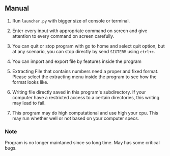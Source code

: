 ## Manual

1. Run `launcher.py` with bigger size of console or terminal.

2. Enter every input with appropriate command on screen and give attention to every command on screen carefully.  

3. You can quit or stop program with go to home and select quit option, but at any scenario, you can stop directly by send `SIGTERM` using `ctrl+c`.  

4. You can import and export file by features inside the program  

5. Extracting File that contains numbers need a proper and fixed format. Please select the extracting menu inside the program to see how the format looks like.  

6. Writing file directly saved in this program's subdirectory. If your computer have a restricted access to a certain directories, this writing may lead to fail.  

7. This program may do high computational and use high your cpu. This may run whether well or not based on your computer specs.  


### Note
  
Program is no longer maintaned since so long time. May has some critical bugs. 
